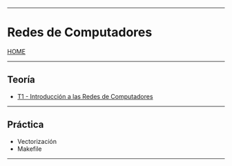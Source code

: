 
---
# Redes de Computadores

[HOME](../README.md)

---

## Teoría

- [T1 - Introducción a las Redes de Computadores](data/T1.md)

---
## Práctica

- Vectorización
- Makefile

---